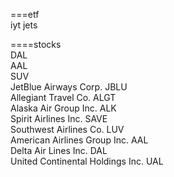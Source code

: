 



===etf      
iyt
jets


====stocks   
DAL   
AAL   
SUV   
JetBlue Airways Corp.	JBLU    
Allegiant Travel Co.	ALGT  
Alaska Air Group Inc.	ALK   
Spirit Airlines Inc.	SAVE	 
Southwest Airlines Co.	LUV	 
American Airlines Group Inc.	AAL	 
Delta Air Lines Inc.	DAL	 
United Continental Holdings Inc.	UAL	 








